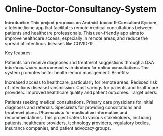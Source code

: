 # Online-Doctor-Consultancy-System
Introduction
This project proposes an Android-based E-Consultant System, a telemedicine app that facilitates remote medical consultations between patients and healthcare professionals. This user-friendly app aims to improve healthcare access, especially in remote areas, and reduce the spread of infectious diseases like COVID-19.

Key features:

Patients can receive diagnoses and treatment suggestions through a Q&A interface.
Users can connect with doctors for online consultations.
The system promotes better health record management.
Benefits:

Increased access to healthcare, particularly for remote areas.
Reduced risk of infectious disease transmission.
Cost savings for patients and healthcare providers.
Improved healthcare quality and patient outcomes.
Target users:

Patients seeking medical consultations.
Primary care physicians for initial diagnoses and referrals.
Specialists for providing consultations and treatment plans.
Pharmacists for medication information and recommendations.
This project caters to various stakeholders, including patients, healthcare providers, technology providers, regulatory bodies, insurance companies, and patient advocacy groups.

